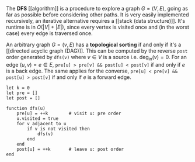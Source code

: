 
The **DFS** [[algorithm]] is a procedure to explore a graph $G = (V, E)$, going as far as possible before considering other paths. It is very easily implemented recursively, an iterative alternative requires a [[stack (data structure)]]. It's runtime is in $O(|V| + |E|)$, since every vertex is visited once and (in the worst case) every edge is traversed once.

An arbitrary graph $G = (v, E)$ has a **topological sorting** if and only if it's a [[directed acyclic graph (DAG)]]. This can be computed by the reverse `post` order generated by `dfs(v)` where $v \in V$ is a source i.e. $\deg_{\text{in}}(v) = 0$. For an edge $(u, v) = e \in E$, `pre[u] > pre[v] && post[u] < post[v]` if and only if $e$ is a back edge. The same applies for the converse, `pre[u] < pre[v] && post[u] > post[v]` if and only if $e$ is a forward edge.

```
let k = 0
let pre = []
let post = []

function dfs(u)
	pre[u] = ++k		# visit u: pre order
	u.visited = true
	for v adjacent to u
		if v is not visited then
			dfs(v)
		end
	end
	post[u] = ++k		# leave u: post order
end
```

